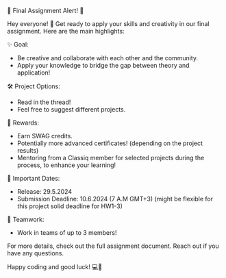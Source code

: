 :rocket: Final Assignment Alert! :rocket:

Hey everyone! :tada: Get ready to apply your skills and creativity in our final assignment. Here are the main highlights:

:sparkles: Goal:
- Be creative and collaborate with each other and the community.
- Apply your knowledge to bridge the gap between theory and application!

:hammer_and_wrench: Project Options:
- Read in the thread!
- Feel free to suggest different projects.

:gift: Rewards:
- Earn SWAG credits.
- Potentially more advanced certificates! (depending on the project results)
- Mentoring from a Classiq member for selected projects during the process, to enhance your learning!

:date: Important Dates:
- Release: 29.5.2024
- Submission Deadline: 10.6.2024 (7 A.M GMT+3) (might be flexible for this project solid deadline for HW1-3)

:busts_in_silhouette: Teamwork:
- Work in teams of up to 3 members!

For more details, check out the full assignment document. Reach out if you have any questions.

Happy coding and good luck! :computer::star2: